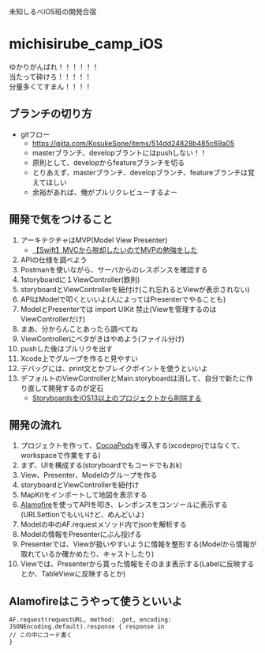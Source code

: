 未知しるべiOS班の開発合宿
# michisirube_camp_iOS
ゆかりがんばれ！！！！！！  
当たって砕けろ！！！！！  
分量多くてすまん！！！！

## ブランチの切り方
- gitフロー
  - https://qiita.com/KosukeSone/items/514dd24828b485c69a05
  - masterブランチ、developブラントにはpushしない！！
  - 原則として、developからfeatureブランチを切る
  - とりあえず、masterブランチ、developブランチ、featureブランチは覚えてほしい
  - 余裕があれば、俺がプルリクレビューするよー

## 開発で気をつけること
1. アーキテクチャはMVP(Model View Presenter)
    - [【Swift】MVCから脱却したいのでMVPの勉強をした](https://qiita.com/hicka04/items/25be38a90fdde29c97c2)
1. APIの仕様を調べよう
1. Postmanを使いながら、サーバからのレスポンスを確認する
1. 1storyboardに１ViewController(鉄則)
1. storyboardとViewControllerを紐付け(これ忘れるとViewが表示されない)
1. APIはModelで叩くといいよ(人によってはPresenterでやることも)
1. ModelとPresenterでは import UIKit 禁止(Viewを管理するのはViewControllerだけ)
1. まあ、分からんことあったら調べてね
1. ViewControllerにベタがきはやめよう(ファイル分け)
1. pushした後はプルリクを出す
1. Xcode上でグループを作ると見やすい
1. デバッグには、print文とかブレイクポイントを使うといいよ
1. デフォルトのViewControllerとMain.storyboardは消して、自分で新たに作り直して開発するのが定石
   - [StoryboardsをiOS13以上のプロジェクトから削除する](https://swiswiswift.com/2019-12-29/)

## 開発の流れ
1. プロジェクトを作って、[CocoaPods](https://qiita.com/ShinokiRyosei/items/3090290cb72434852460)を導入する(xcodeprojではなくて、workspaceで作業をする)
1. まず、UIを構成する(storyboardでもコードでもおk)
1. View、Presenter、Modelのグループを作る
1. storyboardとViewControllerを紐付け
1. MapKitをインポートして地図を表示する
1. [Alamofire](https://github.com/Alamofire/Alamofire)を使ってAPIを叩き、レンポンスをコンソールに表示する(URLSettionでもいいけど、めんどいよ)
1. Modelの中のAF.requestメソッド内でjsonを解析する
1. Modelの情報をPresenterにぶん投げる
1. Presenterでは、Viewが扱いやすいように情報を整形する(Modelから情報が取れているか確かめたり、キャストしたり)
1. Viewでは、Presenterから貰った情報をそのまま表示する(Labelに反映するとか、TableViewに反映するとか)

## Alamofireはこうやって使うといいよ
```
AF.request(requestURL, method: .get, encoding: JSONEncoding.default).response { response in
// この中にコード書く
}
```
